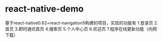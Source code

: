 # react-native-demo
基于react-native0.62+react-navigation5构建的项目，实现的功能有
1.登录页
2.首页
3.即时通讯首页
4.搜索页
5.个人中心页
6.欢迎页
7.程序在线更新功能（内网下载）
